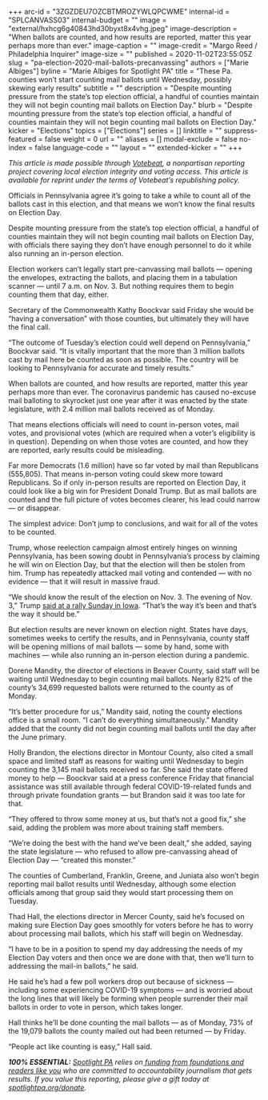 +++
arc-id = "3ZGZDEU7OZCBTMROZYWLQPCWME"
internal-id = "SPLCANVASS03"
internal-budget = ""
image = "external/hxhcg6g40843hd30byxt8x4vhg.jpeg"
image-description = "When ballots are counted, and how results are reported, matter this year perhaps more than ever."
image-caption = ""
image-credit = "Margo Reed / Philadelphia Inquirer"
image-size = ""
published = 2020-11-02T23:55:05Z
slug = "pa-election-2020-mail-ballots-precanvassing"
authors = ["Marie Albiges"]
byline = "Marie Albiges for Spotlight PA"
title = "These Pa. counties won’t start counting mail ballots until Wednesday, possibly skewing early results"
subtitle = ""
description = "Despite mounting pressure from the state’s top election official, a handful of counties maintain they will not begin counting mail ballots on Election Day."
blurb = "Despite mounting pressure from the state’s top election official, a handful of counties maintain they will not begin counting mail ballots on Election Day."
kicker = "Elections"
topics = ["Elections"]
series = []
linktitle = ""
suppress-featured = false
weight = 0
url = ""
aliases = []
modal-exclude = false
no-index = false
language-code = ""
layout = ""
extended-kicker = ""
+++

<i>This article is made possible through </i><a href="http://votebeat.org/"><i>Votebeat</i></a><i>, a nonpartisan reporting project covering local election integrity and voting access. This article is available for reprint under the terms of Votebeat’s republishing policy.</i>

Officials in Pennsylvania agree it’s going to take a while to count all of the ballots cast in this election, and that means we won’t know the final results on Election Day.

Despite mounting pressure from the state’s top election official, a handful of counties maintain they will not begin counting mail ballots on Election Day, with officials there saying they don’t have enough personnel to do it while also running an in-person election.

Election workers can’t legally start pre-canvassing mail ballots — opening the envelopes, extracting the ballots, and placing them in a tabulation scanner — until 7 a.m. on Nov. 3. But nothing requires them to begin counting them that day, either.

Secretary of the Commonwealth Kathy Boockvar said Friday she would be “having a conversation” with those counties, but ultimately they will have the final call.

“The outcome of Tuesday’s election could well depend on Pennsylvania,” Boockvar said. “It is vitally important that the more than 3 million ballots cast by mail here be counted as soon as possible. The country will be looking to Pennsylvania for accurate and timely results.”

When ballots are counted, and how results are reported, matter this year perhaps more than ever. The coronavirus pandemic has caused no-excuse mail balloting to skyrocket just one year after it was enacted by the state legislature, with 2.4 million mail ballots received as of Monday.

<script src="https://www.spotlightpa.org/embed.js" async></script><div data-spl-embed-version="1" data-spl-src="https://www.spotlightpa.org/embeds/newsletter/"></div>

That means elections officials will need to count in-person votes, mail votes, and provisional votes (which are required when a voter’s eligibility is in question). Depending on when those votes are counted, and how they are reported, early results could be misleading.

Far more Democrats (1.6 million) have so far voted by mail than Republicans (555,805). That means in-person voting could skew more toward Republicans. So if only in-person results are reported on Election Day, it could look like a big win for President Donald Trump. But as mail ballots are counted and the full picture of votes becomes clearer, his lead could narrow — or disappear.

The simplest advice: Don’t jump to conclusions, and wait for all of the votes to be counted.

Trump, whose reelection campaign almost entirely hinges on winning Pennsylvania, has been sowing doubt in Pennsylvania’s process by claiming he will win on Election Day, but that the election will then be stolen from him. Trump has repeatedly attacked mail voting and contended — with no evidence — that it will result in massive fraud.

“We should know the result of the election on Nov. 3. The evening of Nov. 3,” Trump <a href="https://twitter.com/Jordanfabian/status/1322993181353529344">said at a rally Sunday in Iowa</a>. “That’s the way it’s been and that’s the way it should be.”

But election results are never known on election night. States have days, sometimes weeks to certify the results, and in Pennsylvania, county staff will be opening millions of mail ballots — some by hand, some with machines — while also running an in-person election during a pandemic.

Dorene Mandity, the director of elections in Beaver County, said staff will be waiting until Wednesday to begin counting mail ballots. Nearly 82% of the county’s 34,699 requested ballots were returned to the county as of Monday.

“It’s better procedure for us,” Mandity said, noting the county elections office is a small room. “I can’t do everything simultaneously.” Mandity added that the county did not begin counting mail ballots until the day after the June primary.

Holly Brandon, the elections director in Montour County, also cited a small space and limited staff as reasons for waiting until Wednesday to begin counting the 3,145 mail ballots received so far. She said the state offered money to help — Boockvar said at a press conference Friday that financial assistance was still available through federal COVID-19-related funds and through private foundation grants — but Brandon said it was too late for that.

“They offered to throw some money at us, but that’s not a good fix,” she said, adding the problem was more about training staff members.

<script src="https://www.spotlightpa.org/embed.js" async></script><div data-spl-embed-version="1" data-spl-src="https://www.spotlightpa.org/embeds/donate/?teaser_text=Spotlight%20PA%20provides%20essential%2C%20public-service%20journalism%20about%20Pennsylvania%20thank%20to%20readers%20like%20you.%20For%20a%20limited%20time%2C%20become%20a%20member%20and%20your%20contribution%20will%20be%20TRIPLED.&cta_text=YES%2C%20TRIPLE%20MY%20GIFT&eyebrow_text=BECOME%20A%20MEMBER"></div>

“We’re doing the best with the hand we’ve been dealt,” she added, saying the state legislature — who refused to allow pre-canvassing ahead of Election Day — “created this monster.”

The counties of Cumberland, Franklin, Greene, and Juniata also won’t begin reporting mail ballot results until Wednesday, although some election officials among that group said they would start processing them on Tuesday.

Thad Hall, the elections director in Mercer County, said he’s focused on making sure Election Day goes smoothly for voters before he has to worry about processing mail ballots, which his staff will begin on Wednesday.

“I have to be in a position to spend my day addressing the needs of my Election Day voters and then once we are done with that, then we’ll turn to addressing the mail-in ballots,” he said.

He said he’s had a few poll workers drop out because of sickness — including some experiencing COVID-19 symptoms — and is worried about the long lines that will likely be forming when people surrender their mail ballots in order to vote in person, which takes longer.

Hall thinks he’ll be done counting the mail ballots — as of Monday, 73% of the 19,079 ballots the county mailed out had been returned — by Friday.

“People act like counting is easy,” Hall said.

<i><b>100% ESSENTIAL:</b></i><i> </i><a href="https://www.spotlightpa.org/"><i>Spotlight PA</i></a><i> relies on</i><a href="https://www.spotlightpa.org/support"><i> funding from foundations and readers like you</i></a><i> who are committed to accountability journalism that gets results. If you value this reporting, please give a gift today at </i><a href="https://www.spotlightpa.org/donate"><i>spotlightpa.org/donate</i></a><i>.</i>
